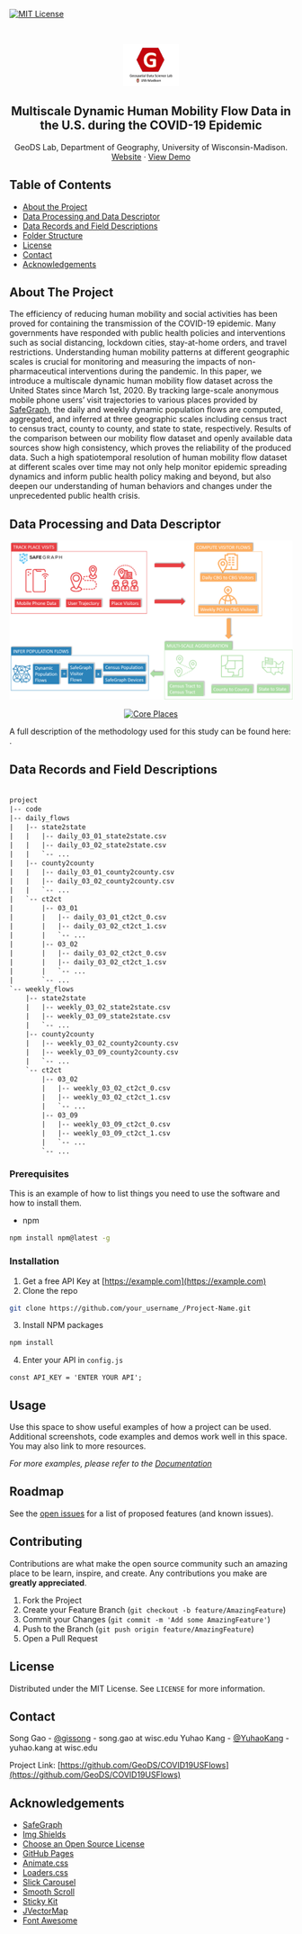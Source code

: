 <!-- PROJECT SHIELDS -->
<!--
*** I'm using markdown "reference style" links for readability.
*** Reference links are enclosed in brackets [ ] instead of parentheses ( ).
*** See the bottom of this document for the declaration of the reference variables
*** for contributors-url, forks-url, etc. This is an optional, concise syntax you may use.
*** https://www.markdownguide.org/basic-syntax/#reference-style-links
-->
<!--[![Contributors][contributors-shield]][contributors-url]
[![Forks][forks-shield]][forks-url]
[![Stargazers][stars-shield]][stars-url]-->
[![MIT License][license-shield]][license-url]



<!-- PROJECT LOGO -->
<br />
<p align="center">
  <a href="https://geods.geography.wisc.edu/">
    <img src="images/GeoDSLogo.jpg" alt="Logo" width="100">
  </a>

  <h2 align="center">Multiscale Dynamic Human Mobility Flow Data in the U.S. during the COVID-19 Epidemic</h2>

  <p align="center">
    GeoDS Lab, Department of Geography, University of Wisconsin-Madison.
    <br />
    <a href="https://geods.geography.wisc.edu/covid-19-physical-distancing">Website</a>
    ·
    <a href="https://github.com/othneildrew/Best-README-Template">View Demo</a>
  </p>
</p>



<!-- TABLE OF CONTENTS -->
## Table of Contents

* [About the Project](#about-the-project)
* [Data Processing and Data Descriptor](#processing)
* [Data Records and Field Descriptions](#records)
* [Folder Structure](#folder)
* [License](#license)
* [Contact](#contact)
* [Acknowledgements](#acknowledgements)



<!-- ABOUT THE PROJECT -->
## About The Project


The efficiency of reducing human mobility and social activities has been proved for containing the transmission of the COVID-19 epidemic. Many governments have responded with public health policies and interventions such as social distancing, lockdown cities, stay-at-home orders, and travel restrictions. 
Understanding human mobility patterns at different geographic scales is crucial for monitoring and measuring the impacts of non-pharmaceutical interventions during the pandemic. 
In this paper, we introduce a multiscale dynamic human mobility flow dataset across the United States since March 1st, 2020.
By tracking large-scale anonymous mobile phone users’ visit trajectories to various places provided by [SafeGraph](https://www.safegraph.com/), the daily and weekly dynamic population flows are computed, aggregated, and inferred at three geographic scales including census tract to census tract, county to county, and state to state, respectively.
Results of the comparison between our mobility flow dataset and openly available data sources show high consistency, which proves the reliability of the produced data. 
Such a high spatiotemporal resolution of human mobility flow dataset at different scales over time may not only help monitor epidemic spreading dynamics and inform public health policy making and beyond, but also deepen our understanding of human behaviors and changes under the unprecedented public health crisis. 


<!-- GETTING STARTED -->
## Data Processing and Data Descriptor 


<p align="center">
  <a href="https://geods.geography.wisc.edu/">
    <img src="images/framework.png" alt="framework" >
  </a>
</p>

<p align="center">
  <a href="https://geods.geography.wisc.edu/">
    <img src="https://geods.geography.wisc.edu/wp-content/uploads/2020/03/safegraph_core_usa_eq_hist.png" alt="Core Places" >
  </a>
</p>

A full description of the methodology used for this study can be found here: .

## Data Records and Field Descriptions

```

project
|-- code
|-- daily_flows
|   |-- state2state
|   |   |-- daily_03_01_state2state.csv
|   |   |-- daily_03_02_state2state.csv
|   |   `-- ...
|   |-- county2county
|   |   |-- daily_03_01_county2county.csv
|   |   |-- daily_03_02_county2county.csv
|   |   `-- ...
|   `-- ct2ct
|       |-- 03_01
|       |   |-- daily_03_01_ct2ct_0.csv
|       |   |-- daily_03_02_ct2ct_1.csv
|       |   `-- ...
|       |-- 03_02
|       |   |-- daily_03_02_ct2ct_0.csv
|       |   |-- daily_03_02_ct2ct_1.csv
|       |   `-- ...
|       `-- ...
`-- weekly_flows
    |-- state2state
    |   |-- weekly_03_02_state2state.csv
    |   |-- weekly_03_09_state2state.csv
    |   `-- ...
    |-- county2county
    |   |-- weekly_03_02_county2county.csv
    |   |-- weekly_03_09_county2county.csv
    |   `-- ...
    `-- ct2ct
        |-- 03_02
        |   |-- weekly_03_02_ct2ct_0.csv
        |   |-- weekly_03_02_ct2ct_1.csv
        |   `-- ...
        |-- 03_09
        |   |-- weekly_03_09_ct2ct_0.csv
        |   |-- weekly_03_09_ct2ct_1.csv
        |   `-- ...
        `-- ...
```

### Prerequisites

This is an example of how to list things you need to use the software and how to install them.
* npm
```sh
npm install npm@latest -g
```

### Installation

1. Get a free API Key at [https://example.com](https://example.com)
2. Clone the repo
```sh
git clone https://github.com/your_username_/Project-Name.git
```
3. Install NPM packages
```sh
npm install
```
4. Enter your API in `config.js`
```JS
const API_KEY = 'ENTER YOUR API';
```



<!-- USAGE EXAMPLES -->
## Usage

Use this space to show useful examples of how a project can be used. Additional screenshots, code examples and demos work well in this space. You may also link to more resources.

_For more examples, please refer to the [Documentation](https://example.com)_



<!-- ROADMAP -->
## Roadmap

See the [open issues](https://github.com/othneildrew/Best-README-Template/issues) for a list of proposed features (and known issues).



<!-- CONTRIBUTING -->
## Contributing

Contributions are what make the open source community such an amazing place to be learn, inspire, and create. Any contributions you make are **greatly appreciated**.

1. Fork the Project
2. Create your Feature Branch (`git checkout -b feature/AmazingFeature`)
3. Commit your Changes (`git commit -m 'Add some AmazingFeature'`)
4. Push to the Branch (`git push origin feature/AmazingFeature`)
5. Open a Pull Request



<!-- LICENSE -->
## License

Distributed under the MIT License. See `LICENSE` for more information.



<!-- CONTACT -->
## Contact

Song Gao - [@gissong](https://twitter.com/gissong) - song.gao at wisc.edu
Yuhao Kang - [@YuhaoKang](https://twitter.com/YuhaoKang) - yuhao.kang at wisc.edu

Project Link: [https://github.com/GeoDS/COVID19USFlows](https://github.com/GeoDS/COVID19USFlows)



<!-- ACKNOWLEDGEMENTS -->
## Acknowledgements
* [SafeGraph](https://www.safegraph.com/)
* [Img Shields](https://shields.io)
* [Choose an Open Source License](https://choosealicense.com)
* [GitHub Pages](https://pages.github.com)
* [Animate.css](https://daneden.github.io/animate.css)
* [Loaders.css](https://connoratherton.com/loaders)
* [Slick Carousel](https://kenwheeler.github.io/slick)
* [Smooth Scroll](https://github.com/cferdinandi/smooth-scroll)
* [Sticky Kit](http://leafo.net/sticky-kit)
* [JVectorMap](http://jvectormap.com)
* [Font Awesome](https://fontawesome.com)





<!-- MARKDOWN LINKS & IMAGES -->
<!-- https://www.markdownguide.org/basic-syntax/#reference-style-links -->
<!--[contributors-shield]: https://img.shields.io/github/contributors/othneildrew/Best-README-Template.svg?style=flat-square
[contributors-url]: https://github.com/GeoDS/COVID19USFlows/graphs/contributors
[forks-shield]: https://img.shields.io/github/forks/othneildrew/Best-README-Template.svg?style=flat-square
[forks-url]: https://github.com/GeoDS/COVID19USFlows/network/members
[stars-shield]: https://img.shields.io/github/stars/othneildrew/Best-README-Template.svg?style=flat-square
[stars-url]: https://github.com/GeoDS/COVID19USFlows/stargazers
-->
[license-shield]: https://img.shields.io/github/license/othneildrew/Best-README-Template.svg?style=flat-square
[license-url]: https://github.com/othneildrew/Best-README-Template/blob/master/LICENSE.txt
[product-screenshot]: images/screenshot.png
